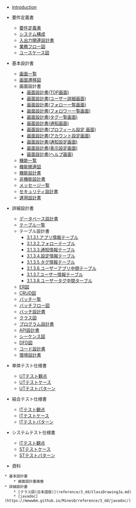 + [Introduction](README.md)
+ 要件定義書
  + [要件定義書](1_rd/1.1.RequirementDefinition.md)
  + [システム構成](1_rd/1.2.SystemConfiguration.md)
  + [入出力関連設計書](1_rd/1.3.IORelated.md)
  + [業務フロー図](1_rd/1.4.WorkFlowDiagram.md)
  + [ユースケース図](1_rd/1.5.UseCaseDiagram.md)

+ 基本設計書 
  + [画面一覧](2_bd/2.1.1.ScreenList.md)
  + [画面遷移図](2_bd/2.1.2.ScreenFlowDiagram.md)
  + 画面設計書
      + [画面設計書(TOP画面)](2_bd/2.1.3.ScreenDesign/sc1.md)
      + [画面設計書(ユーザー詳細画面)](2_bd/2.1.3.ScreenDesign/sc2.md)
      + [画面設計書(フォロー一覧画面)](2_bd/2.1.3.ScreenDesign/sc3.md)
      + [画面設計書(フォロワー一覧画面)](2_bd/2.1.3.ScreenDesign/sc4.md)
      + [画面設計書(タグ一覧画面)](2_bd/2.1.3.ScreenDesign/sc5.md)
      + [画面設計書(通知画面)](2_bd/2.1.3.ScreenDesign/sc6.md)
      + [画面設計書(プロフィール設定 画面)](2_bd/2.1.3.ScreenDesign/sc7-1.md)
      + [画面設計書(アカウント設定画面)](2_bd/2.1.3.ScreenDesign/sc7-2.md)
      + [画面設計書(通知設定画面)](2_bd/2.1.3.ScreenDesign/sc7-3.md)
      + [画面設計書(表示設定画面)](2_bd/2.1.3.ScreenDesign/sc7-4.md)
      + [画面設計書(ヘルプ画面)](2_bd/2.1.3.ScreenDesign/sc8.md)
  + [機能一覧](2_bd/2.2.1.FunctionList.md)
  + [機能関連図](2_bd/2.2.2.FunctionRelatedDiagram.md)
  + [機能設計書](2_bd/2.2.3.FunctionDesign.md)
  + [非機能設計書](2_bd/2.3.UnFunctionDesign.md)
  + [メッセージ一覧](2_bd/2.4.MessageList.md)
  + [セキュリティ設計書](2_bd/2.5.SecurityDesign.md)
  + [運用設計書](2_bd/2.6.OperationDesign.md)
  
+ 詳細設計書 
  + [データベース設計書](3_dd/3.1.1.DatabaseDesign.md)
  + [テーブル一覧](3_dd/3.1.2.TableList.md)
  + テーブル設計書
      - [3.1.3.1.アプリ情報テーブル](3_dd/Tables/replace_dbname.apps.md)
      - [3.1.3.2.フォローテーブル](3_dd/Tables/replace_dbname.follow.md)
      - [3.1.3.3.通知情報テーブル](3_dd/Tables/replace_dbname.nortifications.md)
      - [3.1.3.4.設定情報テーブル](3_dd/Tables/replace_dbname.settings.md)
      - [3.1.3.5.タグ情報テーブル](3_dd/Tables/replace_dbname.tags.md)
      - [3.1.3.6.ユーザーアプリ中間テーブル](3_dd/Tables/replace_dbname.userapp.md)
      - [3.1.3.7.ユーザー情報テーブル](3_dd/Tables/replace_dbname.users.md)
      - [3.1.3.8.ユーザータグ中間ターブル](3_dd/Tables/replace_dbname.usertag.md)
  + [ER図](3_dd/3.1.4.ERDiagram.md)
  + [CRUD図](3_dd/3.1.5.CRUDDiagram.md)
  + [バッチ一覧](3_dd/3.2.1.BatchList.md)
  + [バッチフロー図](3_dd/3.2.2.BatchFlowDiagram.md)
  + [バッチ設計書](3_dd/3.2.3.BatchDesign.md)
  + [クラス図](3_dd/3.3.1.ClassDrawing.md)
  + [プログラム設計書](3_dd/3.3.2.ProgramDesign.md)
  + [API設計書](3_dd/3.3.3.APIDesign.md)
  + [シーケンス図](3_dd/3.4.1.SequenceDiagram.md)
  + [DFD図](3_dd/3.4.2.DataFlowDiagram.md)
  + [コード設計書](3_dd/3.5.CodeDiagram.md)
  + [環境設計書](3_dd/3.6.EnvDesign.md)
  
+ 単体テスト仕様書 
  + [UTテスト観点](4_ut/4.1.UTTestViewpoint.md)
  + [UTテストケース](4_ut/4.2.UTTestCase.md)
  + [UTテストパターン](4_ut/4.3.UTTestPattern.md)

+ 結合テスト仕様書 
  + [ITテスト観点](5_it/5.1.ITTestViewpoint.md)
  + [ITテストケース](5_it/5.2.ITTestCase.md)
  + [ITテストパターン](5_it/5.3.ITTestPattern.md)

+ システムテスト仕様書 
  + [ITテスト観点](6_st/6.1.STTestViewpoint.md)
  + [STテストケース](6_st/6.2.UTTestCase.md)
  + [STテストパターン](6_st/6.3.STTestPattern.md)

* 資料
<!--    * 要件定義書-->
    * 基本設計書
        * 画面設計書画像
    * 詳細設計書
        * [クラス図(日本語版)](reference/3_dd/ClassDrawingJa.md)
		* [javadoc](https://meww6m.github.io/MinesO/reference/3_dd/javadoc/)
<!--    * 単体テスト仕様書-->
<!--    * 結合テスト仕様書-->
<!--    * システムテスト仕様書-->

